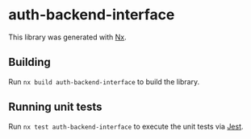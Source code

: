 # auth-backend-interface

This library was generated with [Nx](https://nx.dev).

## Building

Run `nx build auth-backend-interface` to build the library.

## Running unit tests

Run `nx test auth-backend-interface` to execute the unit tests via [Jest](https://jestjs.io).
